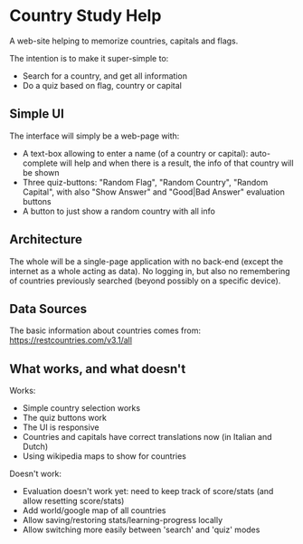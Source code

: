 # Country Study Help

A web-site helping to memorize countries, capitals and flags.

The intention is to make it super-simple to:
- Search for a country, and get all information
- Do a quiz based on flag, country or capital

## Simple UI

The interface will simply be a web-page with:
- A text-box allowing to enter a name (of a country or capital): 
  auto-complete will help and when there is a result, the info of that country will be shown 
- Three quiz-buttons: "Random Flag", "Random Country", "Random Capital", with also "Show Answer" and "Good|Bad Answer" evaluation buttons
- A button to just show a random country with all info

## Architecture

The whole will be a single-page application with no back-end (except the internet as a whole acting as data).
No logging in, but also no remembering of countries previously searched (beyond possibly on a specific device).

## Data Sources
The basic information about countries comes from: https://restcountries.com/v3.1/all

## What works, and what doesn't

Works:
- Simple country selection works
- The quiz buttons work
- The UI is responsive
- Countries and capitals have correct translations now (in Italian and Dutch)
- Using wikipedia maps to show for countries

Doesn't work:
- Evaluation doesn't work yet: need to keep track of score/stats (and allow resetting score/stats)
- Add world/google map of all countries
- Allow saving/restoring stats/learning-progress locally
- Allow switching more easily between 'search' and 'quiz' modes
